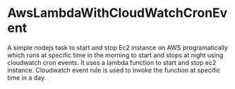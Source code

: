 # AwsLambdaWithCloudWatchCronEvent

A simple nodejs task to start and stop Ec2 instance on AWS programatically which runs at specific time in the morning to start and stops at night using cloudwatch cron events.
It uses a lambda function to start and stop ec2 instance. Cloudwatch event rule is used to invoke the function at specific time in a day.

